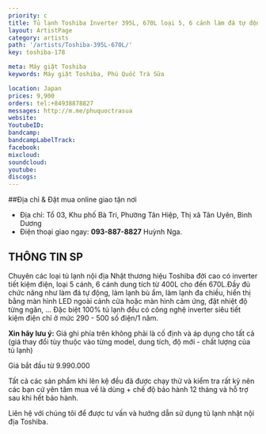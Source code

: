 ```yaml
---
priority: c
title: Tủ lạnh Toshiba Inverter 395L, 670L loại 5, 6 cánh làm đá tự động
layout: ArtistPage
category: artists
path: '/artists/Toshiba-395L-670L/'
key: toshiba-178

meta: Máy giặt Toshiba
keywords: Máy giặt Toshiba, Phú Quốc Trà Sữa

location: Japan
prices: 9,900
orders: tel:+84938878827
messages: http://m.me/phuquoctrasua
website: 
YoutubeID: 
bandcamp: 
bandcampLabelTrack: 
facebook: 
mixcloud: 
soundcloud: 
youtube: 
discogs: 
---
```


##Địa chỉ & Đặt mua online giao tận nơi

- Địa chỉ: Tổ 03, Khu phố Bà Tri, Phường Tân Hiệp, Thị xã Tân Uyên, Bình Dương
- Điện thoại giao ngay: **093-887-8827** Huỳnh Nga.

## THÔNG TIN SP

Chuyên các loại tủ lạnh nội địa Nhật thương hiệu Toshiba đời cao có inverter tiết kiệm điện, loại 5 cánh, 6 cánh dung tích từ 400L cho đến 670L.Đầy đủ chức năng như làm đá tự động, làm lạnh bù ẩm, làm lạnh đa chiều, hiển thị bằng màn hình LED ngoài cảnh cửa hoặc màn hình cảm ứng, đặt nhiệt độ từng ngăn, ... Đặc biệt 100% tủ lạnh đều có công nghệ inverter siêu tiết kiệm điện chỉ ở mức 290 - 500 số điện/1 năm.

**Xin hãy lưu ý:** Giá ghi phía trên không phải là cố định và áp dụng cho tất cả (giá thay đổi tùy thuộc vào từng model, dung tích, độ mới - chất lượng của tủ lạnh)

Giá bắt đầu từ 9.990.000

Tất cả các sản phẩm khi lên kệ đều đã được chạy thử và kiểm tra rất kỹ nên các bạn cứ yên tâm mua về là dùng + chế độ bảo hành 12 tháng và hỗ trợ sau khi hết bảo hành.

Liên hệ với chúng tôi để được tư vấn và hướng dẫn sử dụng tủ lạnh nhật nội địa Toshiba.

